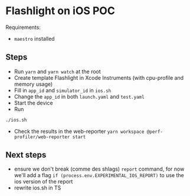 # Flashlight on iOS POC

Requirements:

- `maestro` installed

## Steps

- Run `yarn` and `yarn watch` at the root
- Create template Flashlight in Xcode Instruments (with cpu-profile and memory usage)
- Fill in `app_id` and `simulator_id` in `ios.sh`
- Change the `app_id` in both `launch.yaml` and `test.yaml`
- Start the device
- Run

```bash
./ios.sh
```

- Check the results in the web-reporter
  `yarn workspace @perf-profiler/web-reporter start`

## Next steps

- ensure we don't break (comme des shlags) `report` command, for now we'll add a flag `if (process.env.EXPERIMENTAL_IOS_REPORT)` to use the ios version of the report
- rewrite ios.sh in TS
